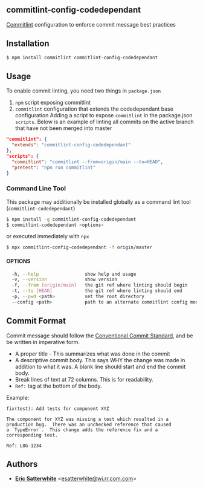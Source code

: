 ## commitlint-config-codedependant

[Commitlint][] configuration to enforce commit message best practices

## Installation

```bash
$ npm install commitlint commitlint-config-codedependant
```

## Usage

To enable commit linting, you need two things in `package.json`

1. `npm` script exposing commitlint
2. `commitlint` configuration that extends the codedependant base configuration
Adding a script to expose `commitlint` in the package.json `scripts`.
Below is an example of linting all commits on the active branch that have not been merged into master

```json
"commitlint": {
  "extends": "commitlint-config-codedependant"
},
"scripts": {
  "commitlint": "commitlint --from=origin/main --to=HEAD",
  "pretest": "npm run commitlint"
}
```

### Command Line Tool

This package may additionally be installed globally as a command lint tool (`commitlint-codedependant`)

```bash
$ npm install -g commitlint-config-codedependant
$ commitlint-codedependant <options>
```

or executed immediately with `npx`

```bash
$ npx commitlint-config-codedependant -f origin/master
```

#### OPTIONS

```bash
  -h, --help                 show help and usage
  -v, --version              show version
  -f, --from [origin/main]   the git ref where linting should begin
  -t, --to [HEAD]            the git ref where linting should end
  -p, --pwd <path>           set the root directory
  --config <path>            path to an alternate commitlint config module
```

## Commit Format

Commit message should follow the [Conventional Commit Standard][], and be be
written in imperative form.

* A proper title - This summarizes what was done in the commit
* A descriptive commit body. This says WHY the change was made in addition to
what it was. A blank line should start and end the commit body.
* Break lines of text at 72 columns.  This is for readability.
* `Ref:` tag at the bottom of the body.

Example:

```shell
fix(test): Add tests for component XYZ

The component for XYZ was missing a test which resulted in a
production bug.  There was an unchecked reference that caused
a `TypeError`.  This change adds the reference fix and a
corresponding test.

Ref: LOG-1234
```

## Authors

* [**Eric Satterwhite**](mailto:esatterwhite@wi.rr.com) &lt;esatterwhite@wi.rr.com.com&gt;

[Commitlint]: https://commitlint.js.org
[Conventional Commit Standard]: https://www.conventionalcommits.org/en/v1.0.0/

